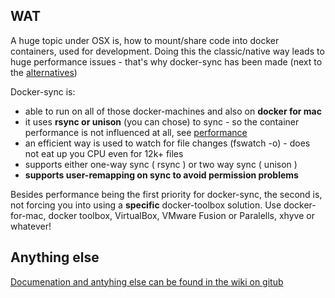 ## WAT

A huge topic under OSX is, how to mount/share code into docker containers, used for development.
Doing this the classic/native way leads to huge performance issues - that's why docker-sync has been made (next to the [alternatives](https://github.com/EugenMayer/docker_sync/wiki/Alternatives-to-docker-sync))

Docker-sync is:
 - able to run on all of those docker-machines and also on **docker for mac**
 - it uses **rsync or unison** (you can chose) to sync - so the container performance is not influenced at all, see [performance](https://github.com/EugenMayer/docker_sync/wiki/4.-Performance)
 - an efficient way is used to watch for file changes (fswatch -o) - does not eat up you CPU even for 12k+ files
 - supports either one-way sync ( rsync ) or two way sync ( unison )
 - **supports user-remapping on sync to avoid permission problems**

Besides performance being the first priority for docker-sync, the second is, not forcing you into using a **specific** docker-toolbox solution.
Use docker-for-mac, docker toolbox, VirtualBox, VMware Fusion or Paralells, xhyve or whatever!

## Anything else

[Documenation and antyhing else can be found in the wiki on gitub](https://github.com/EugenMayer/docker_sync/wiki)